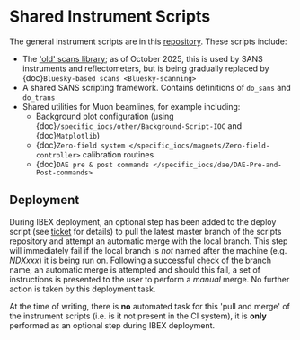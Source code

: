 # Shared Instrument Scripts

The general instrument scripts are in this [repository](https://github.com/ISISNeutronMuon/InstrumentScripts). These scripts include:
- The ['old' scans library](https://pygenie-scans.readthedocs.io/en/latest/index.html); as of October 2025, this is used by SANS instruments and reflectometers, but is being gradually replaced by {doc}`Bluesky-based scans <Bluesky-scanning>`
- A shared SANS scripting framework. Contains definitions of `do_sans` and `do_trans`
- Shared utilities for Muon beamlines, for example including:
  * Background plot configuration (using {doc}`/specific_iocs/other/Background-Script-IOC` and {doc}`Matplotlib`)
  * {doc}`Zero-field system </specific_iocs/magnets/Zero-field-controller>` calibration routines
  * {doc}`DAE pre & post commands </specific_iocs/dae/DAE-Pre-and-Post-commands>`

## Deployment

During IBEX deployment, an optional step has been added to the deploy script (see [ticket](https://github.com/ISISComputingGroup/IBEX/issues/7914)
for details) to pull the latest master branch of the scripts repository and attempt an automatic merge with the local branch.
This step will immediately fail if the local branch is _not_ named after the machine (e.g. _NDXxxx_) it is being run on.
Following a successful check of the branch name, an automatic merge is attempted and should this fail, 
a set of instructions is presented to the user to perform a _manual_ merge.  No further action is taken by this deployment task.

At the time of writing, there is **no** automated task for this 'pull and merge' of the instrument scripts 
(i.e. is it not present in the CI system), it is **only** performed as an optional step during IBEX deployment.
